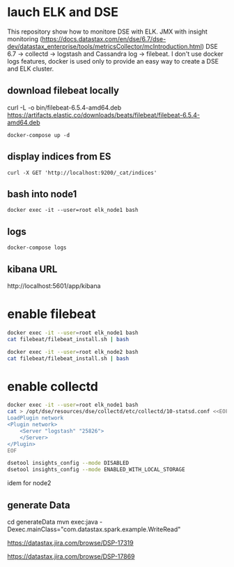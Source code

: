 # lauch ELK and DSE
This repository show how to monitore DSE with ELK. JMX with insight monitoring (https://docs.datastax.com/en/dse/6.7/dse-dev/datastax_enterprise/tools/metricsCollector/mcIntroduction.html) DSE 6.7 -> collectd -> logstash and Cassandra log -> filebeat.
I don't use docker logs features, docker is used only to provide an easy way to create a DSE and ELK cluster.

## download filebeat locally
curl -L -o bin/filebeat-6.5.4-amd64.deb https://artifacts.elastic.co/downloads/beats/filebeat/filebeat-6.5.4-amd64.deb

`docker-compose up -d`

## display indices from ES
`curl -X GET 'http://localhost:9200/_cat/indices'`

## bash into node1
`docker exec -it --user=root elk_node1 bash`

## logs
`docker-compose logs`

## kibana URL
http://localhost:5601/app/kibana

# enable filebeat
```bash
docker exec -it --user=root elk_node1 bash
cat filebeat/filebeat_install.sh | bash
```

```bash
docker exec -it --user=root elk_node2 bash
cat filebeat/filebeat_install.sh | bash
```


# enable collectd 
```bash
docker exec -it --user=root elk_node1 bash
cat > /opt/dse/resources/dse/collectd/etc/collectd/10-statsd.conf <<EOF
LoadPlugin network
<Plugin network>
    <Server "logstash" "25826">
    </Server>
</Plugin>
EOF

dsetool insights_config --mode DISABLED
dsetool insights_config --mode ENABLED_WITH_LOCAL_STORAGE
```


idem for node2


## generate Data
cd generateData
mvn exec:java -Dexec.mainClass="com.datastax.spark.example.WriteRead"

https://datastax.jira.com/browse/DSP-17319

https://datastax.jira.com/browse/DSP-17869







